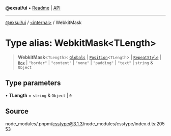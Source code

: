 **@exsui/ui** • [Readme](../../README.md) \| [API](../../globals.md)

***

[@exsui/ui](../../README.md) / [\<internal\>](../README.md) / WebkitMask

# Type alias: WebkitMask\<TLength\>

> **WebkitMask**\<`TLength`\>: [`Globals`](Globals.md) \| [`Position`](Position-1.md)\<`TLength`\> \| [`RepeatStyle`](RepeatStyle.md) \| [`Box`](Box.md) \| `"border"` \| `"content"` \| `"none"` \| `"padding"` \| `"text"` \| `string` & `Object`

## Type parameters

• **TLength** = `string` & `Object` \| `0`

## Source

node\_modules/.pnpm/csstype@3.1.3/node\_modules/csstype/index.d.ts:20553
